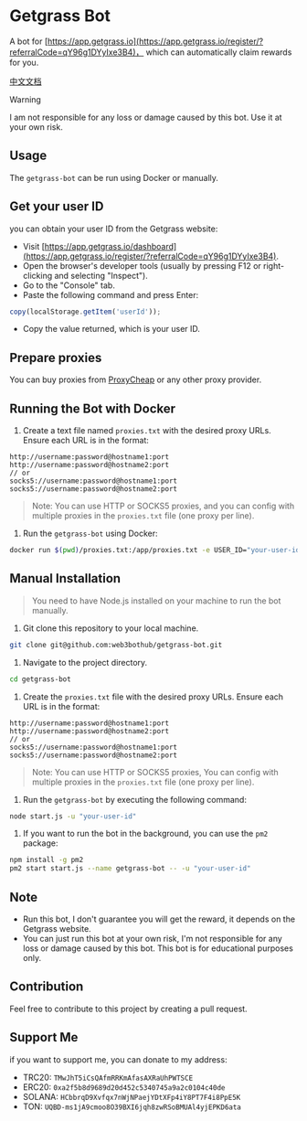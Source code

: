 # Getgrass Bot

A bot for [https://app.getgrass.io](https://app.getgrass.io/register/?referralCode=qY96g1DYyIxe3B4)， which can automatically claim rewards for you.

[中文文档](README_CN.md)

> [!WARNING]
> I am not responsible for any loss or damage caused by this bot. Use it at your own risk.

## Usage

The `getgrass-bot` can be run using Docker or manually.

## Get your user ID

you can obtain your user ID from the Getgrass website:

- Visit [https://app.getgrass.io/dashboard](https://app.getgrass.io/register/?referralCode=qY96g1DYyIxe3B4).
- Open the browser's developer tools (usually by pressing F12 or right-clicking and selecting "Inspect").
- Go to the "Console" tab.
- Paste the following command and press Enter:

```javascript
copy(localStorage.getItem('userId'));
```

- Copy the value returned, which is your user ID.

## Prepare proxies

You can buy proxies from [ProxyCheap](https://app.proxy-cheap.com/r/ksvW8Z) or any other proxy provider.

## Running the Bot with Docker

1. Create a text file named `proxies.txt` with the desired proxy URLs. Ensure each URL is in the format:

```plaintext
http://username:password@hostname1:port
http://username:password@hostname2:port
// or
socks5://username:password@hostname1:port
socks5://username:password@hostname2:port
```

> Note: You can use HTTP or SOCKS5 proxies, and you can config with multiple proxies in the `proxies.txt` file (one proxy per line).

1. Run the `getgrass-bot` using Docker:

```bash
docker run $(pwd)/proxies.txt:/app/proxies.txt -e USER_ID="your-user-id" overtrue/getgrass-bot
```

## Manual Installation

> You need to have Node.js installed on your machine to run the bot manually.

1. Git clone this repository to your local machine.

```bash
git clone git@github.com:web3bothub/getgrass-bot.git
```

1. Navigate to the project directory.

```bash
cd getgrass-bot
```

1. Create the `proxies.txt` file with the desired proxy URLs. Ensure each URL is in the format:

```plaintext
http://username:password@hostname1:port
http://username:password@hostname2:port
// or
socks5://username:password@hostname1:port
socks5://username:password@hostname2:port
```

> Note: You can use HTTP or SOCKS5 proxies, You can config with multiple proxies in the `proxies.txt` file (one proxy per line).

1. Run the `getgrass-bot` by executing the following command:

```bash
node start.js -u "your-user-id"
```

1. If you want to run the bot in the background, you can use the `pm2` package:

```bash
npm install -g pm2
pm2 start start.js --name getgrass-bot -- -u "your-user-id"
```

## Note

- Run this bot, I don't guarantee you will get the reward, it depends on the Getgrass website.
- You can just run this bot at your own risk, I'm not responsible for any loss or damage caused by this bot. This bot is for educational purposes only.

## Contribution

Feel free to contribute to this project by creating a pull request.

## Support Me

if you want to support me, you can donate to my address:

- TRC20: `TMwJhT5iCsQAfmRRKmAfasAXRaUhPWTSCE`
- ERC20: `0xa2f5b8d9689d20d452c5340745a9a2c0104c40de`
- SOLANA: `HCbbrqD9Xvfqx7nWjNPaejYDtXFp4iY8PT7F4i8PpE5K`
- TON: `UQBD-ms1jA9cmoo8O39BXI6jqh8zwRSoBMUAl4yjEPKD6ata`
